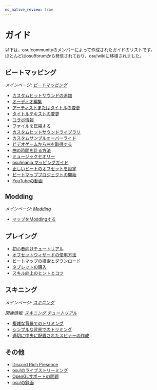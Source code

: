 ```yaml
---
no_native_review: true
---
```


# ガイド

以下は、osu!communityのメンバーによって作成されたガイドのリストです。ほとんどはosu!forumから発信されており、osu!wikiに移植されました。

## ビートマッピング

*メインページ: [ビートマッピング](/wiki/Beatmapping)*

- [カスタムヒットサウンドの追加](Adding_Custom_Hitsounds)
- [オーディオ編集](Audio_Editing)
- [アーティストまたはタイトルの変更](Changing_the_Artist_or_Title)
- [タイトルテキストの変更](/wiki/Beatmap/Title_Text#changing-title-text)
- [コラボ情報](Collab_Information)
- [ファイルを圧縮する](Compressing_Files)
- [カスタムヒットサウンドライブラリ](Custom_Hitsound_Library)
- [カスタムサンプルオーバーライド](Custom_Sample_Overrides)
- [ビデオゲームから曲を取得する](Getting_Songs_From_Video_Games)
- [曲の時間を計る方法](How_to_Time_Songs)
- [ミュージックセオリー](Music_Theory)
- [osu!mania マッピングガイド](osu!mania_Mapping_Guide)
- [正しいビートのオフセットを設定](Setting_the_Offset_on_the_Correct_Beat)
- [ビートマッププロジェクトの開始](Starting_a_Beatmap_Project)
- [YouTubeの動画](Videos_from_Youtube)

## Modding

*メインページ: [Modding](/wiki/Modding)*

- [マップをModdingする](Getting_Your_Map_Modded)

## プレイング

- [初心者向けチュートリアル](Beginner's_Tutorial)
- [オフセットウィザードの使用方法](How_to_Use_the_Offset_Wizard)
- [ビートマップの検索とダウンロード](Searching_and_Downloading_Beatmaps)
- [タブレットの購入](Tablet_Purchase)
- [スキル向上のヒントとコツ](Tips_and_Tricks_on_Skill_Improvement)

## スキニング

*メインページ: [スキニング](/wiki/Skinning)*

*関連情報: [スキニング チュートリアル](/wiki/Skinning_Tutorial)*

- [複雑な背景でのトリミング](Cropping_with_Complex_Backgrounds)
- [シンプルな背景でのトリミング](Cropping_with_Simple_Backgrounds)
- [適切に中央に配置されたスピナーの作成](Making_Properly_Centered_Spinners)

## その他

- [Discord Rich Presence](Discord_Rich_Presence)
- [osu!のライブストリーミング](Livestreaming_osu!)
- [OpenGLサポートの問題](OpenGL_Support_Issues)
- [osu!の録画](Recording_osu!)

